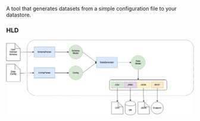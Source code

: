 A tool that generates datasets from a simple configuration file to your datastore.

### HLD
![](doc/HLD.jpg)